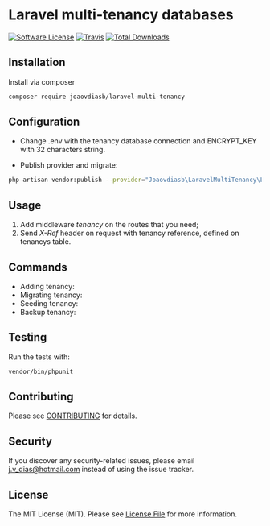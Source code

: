# Laravel multi-tenancy databases

[![Software License](https://img.shields.io/badge/license-MIT-brightgreen.svg?style=flat-square)](LICENSE.md)
[![Travis](https://img.shields.io/travis/joaovdiasb/laravel-multi-tenancy.svg?style=flat-square)]()
[![Total Downloads](https://img.shields.io/packagist/dt/joaovdiasb/laravel-multi-tenancy.svg?style=flat-square)](https://packagist.org/packages/joaovdiasb/laravel-multi-tenancy)


## Installation

Install via composer
```bash
composer require joaovdiasb/laravel-multi-tenancy
```

## Configuration

- Change .env with the tenancy database connection and ENCRYPT_KEY with 32 characters string.

- Publish provider and migrate:
```bash
php artisan vendor:publish --provider="Joaovdiasb\LaravelMultiTenancy\LaravelMultiTenancyServiceProvider" && php artisan migrate --path=./database/migrations/tenancy
```

## Usage
1. Add middleware *tenancy* on the routes that you need;
2. Send *X-Ref* header on request with tenancy reference, defined on tenancys table.

## Commands
- Adding tenancy:
- Migrating tenancy:
- Seeding tenancy:
- Backup tenancy:

## Testing

Run the tests with:

```bash
vendor/bin/phpunit
```


## Contributing

Please see [CONTRIBUTING](CONTRIBUTING.md) for details.


## Security

If you discover any security-related issues, please email j.v_dias@hotmail.com instead of using the issue tracker.


## License

The MIT License (MIT). Please see [License File](/LICENSE.md) for more information.